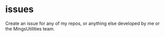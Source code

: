 # issues
Create an issue for any of my repos, or anything else developed by me or the MingsUtilities team.
